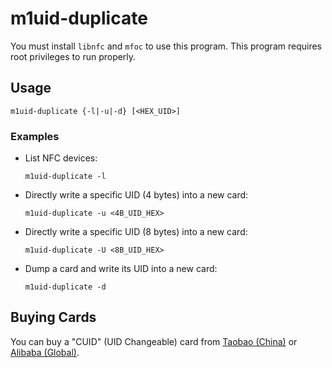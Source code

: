 # m1uid-duplicate

You must install `libnfc` and `mfoc` to use this program. This program requires root privileges to run properly.

## Usage

`m1uid-duplicate {-l|-u|-d} [<HEX_UID>]`

### Examples

- List NFC devices:
  
    `m1uid-duplicate -l`

- Directly write a specific UID (4 bytes) into a new card:
  
    `m1uid-duplicate -u <4B_UID_HEX>`

- Directly write a specific UID (8 bytes) into a new card:

    `m1uid-duplicate -U <8B_UID_HEX>`
    
- Dump a card and write its UID into a new card:
  
    `m1uid-duplicate -d`

## Buying Cards

You can buy a "CUID" (UID Changeable) card from [Taobao (China)](https://s.taobao.com/search?q=CUID) or [Alibaba (Global)](https://www.alibaba.com/trade/search?searchText=CUID).